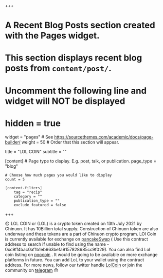 +++
# A Recent Blog Posts section created with the Pages widget.
# This section displays recent blog posts from `content/post/`.

# Uncomment the following line and widget will NOT be displayed
 # hidden = true

widget = "pages"  # See https://sourcethemes.com/academic/docs/page-builder/
weight = 50  # Order that this section will appear.

title = "LOL COIN"
subtitle = ""


 

[content]
	# Page type to display. E.g. post, talk, or publication.
	page_type = "blog"

	# Choose how much pages you would like to display
	count = 5

	[content.filters]
		tag = "recip"
		category = ""
		publication_type = ""
		exclude_featured = false
+++

:disappointed: LOL COIN or (LOL) is a crypto token created on 13th July 2021 by Chinuon. It has 10Billion total supply. Construction of Chinuon token are also underway and these tokens are a part of Chinuon crypto program. LOl Coin is currently available for exchange on [pancakeSwap](https://exchange.pancakeswap.finance/#/swap?outputCurrency=0xc9ff4bac0af1b1eb963befa9157828685cc9f029) ( Use this contract address to search if unable to find using the name - 0xc9ff4bac0af1b1eb963befa9157828685cc9f029). You can also find Lol coin listing on [poocoin](https://poocoin.app/tokens/0xc9ff4bac0af1b1eb963befa9157828685cc9f029) . It would be going to be available on more exchange platforms in future. You can add LoL to your wallet using the contract address. For more news, follow our twitter handle [LolCoin](https://twitter.com/LolCoins) or join the community on [telegram](https://t.me/joinchat/yDt-Nh4OYbBkNTRl) :disappointed:

